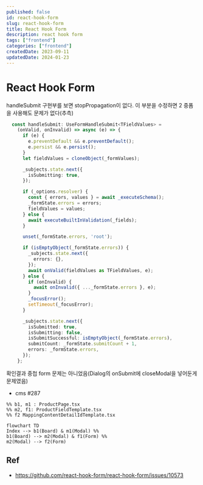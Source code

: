 ```yaml
---
published: false
id: react-hook-form
slug: react-hook-form
title: React Hook Form
description: react hook form
tags: ["frontend"]
categories: ["frontend"]
createdDate: 2023-09-11
updatedDate: 2024-01-23
---
```



# React Hook Form

handleSubmit 구현부를 보면 stopPropagation이 없다.
이 부분을 수정하면 2 중폼을 사용해도 문제가 없다(추측)

```typescript
  const handleSubmit: UseFormHandleSubmit<TFieldValues> =
    (onValid, onInvalid) => async (e) => {
      if (e) {
        e.preventDefault && e.preventDefault();
        e.persist && e.persist();
      }
      let fieldValues = cloneObject(_formValues);

      _subjects.state.next({
        isSubmitting: true,
      });

      if (_options.resolver) {
        const { errors, values } = await _executeSchema();
        _formState.errors = errors;
        fieldValues = values;
      } else {
        await executeBuiltInValidation(_fields);
      }

      unset(_formState.errors, 'root');

      if (isEmptyObject(_formState.errors)) {
        _subjects.state.next({
          errors: {},
        });
        await onValid(fieldValues as TFieldValues, e);
      } else {
        if (onInvalid) {
          await onInvalid({ ..._formState.errors }, e);
        }
        _focusError();
        setTimeout(_focusError);
      }

      _subjects.state.next({
        isSubmitted: true,
        isSubmitting: false,
        isSubmitSuccessful: isEmptyObject(_formState.errors),
        submitCount: _formState.submitCount + 1,
        errors: _formState.errors,
      });
    };
```

확인결과 중첩 form 문제는 아니었음(Dialog의 onSubmit에 closeModal을 넣어둔게 문제였음)
- cms #287

```mermaid
%% b1, m1 : ProductPage.tsx
%% m2, f1: ProductFieldTemplate.tsx
%% f2 MappingContentDetailIdTemplate.tsx

flowchart TD
Index --> b1(Board) & m1(Modal) %% 
b1(Board) --> m2(Modal) & f1(Form) %% 
m2(Modal) --> f2(Form)
```

## Ref
- https://github.com/react-hook-form/react-hook-form/issues/10573
